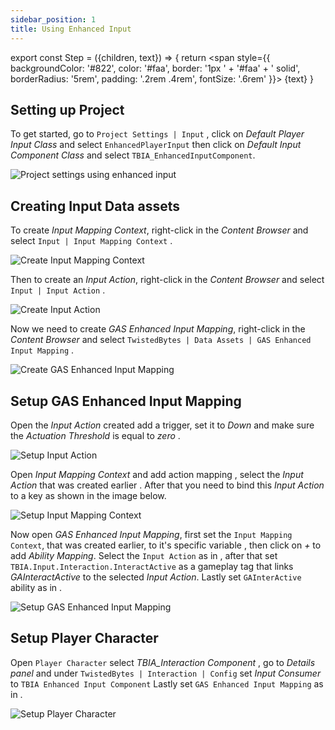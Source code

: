 ```yaml
---
sidebar_position: 1
title: Using Enhanced Input
---
```

export const Step = ({children, text}) => {
    return <span style={{
        backgroundColor: '#822',
        color: '#faa',
        border: '1px ' + '#faa' + ' solid',
        borderRadius: '5rem',
        padding: '.2rem .4rem',
        fontSize: '.6rem'
    }}>
        {text}
    </span>
}

## Setting up Project

To get started, go to `Project Settings | Input` <Step text="1"/>, click on *Default Player Input Class* and select `EnhancedPlayerInput` <Step text="2"/> then click on *Default Input Component Class* and select `TBIA_EnhancedInputComponent`. 

![Project settings using enhanced input](_static/img/enhanced_input/01_project_settings.png)

## Creating Input Data assets

To create *Input Mapping Context*, right-click in the *Content Browser* and
select `Input | Input Mapping Context` <Step text="1"/>.

![Create Input Mapping Context](_static/img/enhanced_input/02_mapping_context.png)

Then to create an *Input Action*, right-click in the *Content Browser* and
select `Input | Input Action` <Step text="1"/>.

![Create Input Action](_static/img/enhanced_input/03_input_action.png)

Now we need to create *GAS Enhanced Input Mapping*, right-click in the *Content Browser* and
select `TwistedBytes | Data Assets | GAS Enhanced Input Mapping` <Step text="1"/>.

![Create GAS Enhanced Input Mapping](_static/img/enhanced_input/04_create_enhanced_asset.png)


## Setup GAS Enhanced Input Mapping

Open the *Input Action* created add a trigger, set it to *Down* <Step text="1"/> and make sure the *Actuation Threshold* is equal to *zero* <Step text="2"/>.

![Setup Input Action](_static/img/enhanced_input/05a_setup_input_action.png)

Open *Input Mapping Context* and add action mapping <Step text="1"/>, select the *Input Action* that was created earlier <Step text="2"/>. After that you need to bind this *Input Action* to a key <Step text="3"/> as shown in the image below.

![Setup Input Mapping Context](_static/img/enhanced_input/05a_setup_input_mapping.png)

Now open *GAS Enhanced Input Mapping*, first set the `Input Mapping Context`, that was created earlier, to it's specific variable <Step text="1"/>, then click on *+* to add *Ability Mapping*.
Select the `Input Action` as in <Step text="2"/>, after that set `TBIA.Input.Interaction.InteractActive` as a gameplay tag <Step text="3"/> that links *GAInteractActive* to the selected *Input Action*. Lastly set `GAInterActive` ability as in <Step text="4"/>.

![Setup GAS Enhanced Input Mapping](_static/img/enhanced_input/05b_setup_enhanced_asset.png)

## Setup Player Character

Open `Player Character` select *TBIA_Interaction Component* <Step text="1"/>, go to *Details panel* and under `TwistedBytes | Interaction | Config` set *Input Consumer* <Step text="2"/> to `TBIA Enhanced Input Component` Lastly set `GAS Enhanced Input Mapping` as in <Step text="3"/>.

![Setup Player Character](_static/img/enhanced_input/06_select_asset.png)

